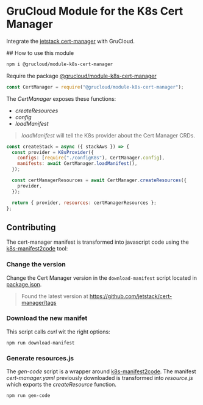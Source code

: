 # GruCloud Module for the K8s Cert Manager

Integrate the [jetstack cert-manager](https://github.com/jetstack/cert-manager/) with GruCloud.

## How to use this module

```sh
npm i @grucloud/module-k8s-cert-manager
```

Require the package [@grucloud/module-k8s-cert-manager](https://www.npmjs.com/package/@grucloud/module-k8s-cert-manager)

```js
const CertManager = require("@grucloud/module-k8s-cert-manager");
```

The _CertManager_ exposes these functions:

- _createResources_
- _config_
- _loadManifest_

> _loadManifest_ will tell the K8s provider about the Cert Manager CRDs.

```js
const createStack = async ({ stackAws }) => {
  const provider = K8sProvider({
    configs: [require("./configK8s"), CertManager.config],
    manifests: await CertManager.loadManifest(),
  });

  const certManagerResources = await CertManager.createResources({
    provider,
  });

  return { provider, resources: certManagerResources };
};
```

## Contributing

The cert-manager manifest is transformed into javascript code using the [k8s-manifest2code](https://www.npmjs.com/package/@grucloud/k8s-manifest2code) tool:

### Change the version

Change the Cert Manager version in the `download-manifest` script located in [package.json](./package.json).

> Found the latest version at https://github.com/jetstack/cert-manager/tags

### Download the new manifet

This script calls _curl_ wit the right options:

```
npm run download-manifest
```

### Generate resources.js

The _gen-code_ script is a wrapper around [k8s-manifest2code](https://www.npmjs.com/package/@grucloud/k8s-manifest2code). The manifest _cert-manager.yaml_ previously downloaded is transformed into _resource.js_ which exports the _createResource_ function.

```
npm run gen-code
```
